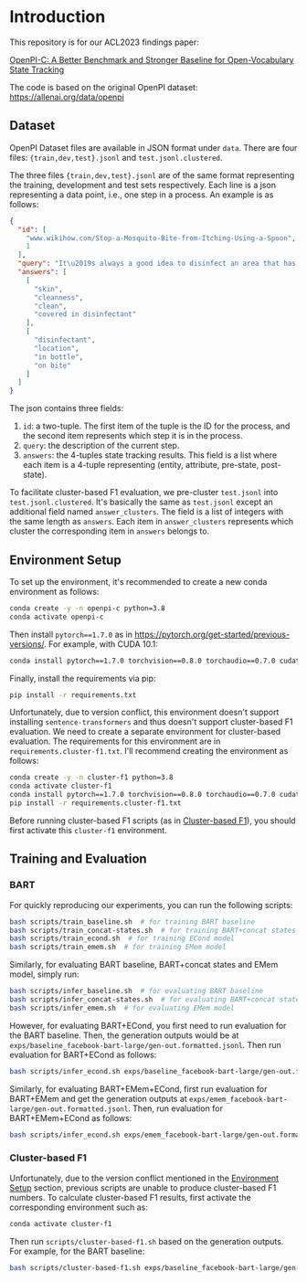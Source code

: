 # Introduction

This repository is for our ACL2023 findings paper:

[OpenPI-C: A Better Benchmark and Stronger Baseline for Open-Vocabulary State Tracking](https://arxiv.org/abs/2306.00887)

The code is based on the original OpenPI dataset: https://allenai.org/data/openpi

## Dataset

OpenPI Dataset files are available in JSON format under `data`. There are four files: `{train,dev,test}.jsonl` and `test.jsonl.clustered`.

The three files `{train,dev,test}.jsonl` are of the same format representing the training, development and test sets respectively. Each line is a json representing a data point, i.e., one step in a process. An example is as follows:
```json
{
  "id": [
    "www.wikihow.com/Stop-a-Mosquito-Bite-from-Itching-Using-a-Spoon",
    1
  ],
  "query": "It\u2019s always a good idea to disinfect an area that has been bitten or stung by an insect.",
  "answers": [
    [
      "skin",
      "cleanness",
      "clean",
      "covered in disinfectant"
    ],
    [
      "disinfectant",
      "location",
      "in bottle",
      "on bite"
    ]
  ]
}
```
The json contains three fields:
1. `id`: a two-tuple. The first item of the tuple is the ID for the process, and the second item represents which step it is in the process.
2. `query`: the description of the current step.
3. `answers`: the 4-tuples state tracking results. This field is a list where each item is a 4-tuple representing (entity, attribute, pre-state, post-state).

To facilitate cluster-based F1 evaluation, we pre-cluster `test.jsonl` into `test.jsonl.clustered`. It's basically the same as `test.jsonl` except an additional field named `answer_clusters`.
The field is a list of integers with the same length as `answers`. Each item in `answer_clusters` represents which cluster the corresponding item in `answers` belongs to.

## Environment Setup

To set up the environment, it's recommended to create a new conda environment as follows:
```bash
conda create -y -n openpi-c python=3.8
conda activate openpi-c
```

Then install `pytorch==1.7.0` as in https://pytorch.org/get-started/previous-versions/. For example, with CUDA 10.1:
```bash
conda install pytorch==1.7.0 torchvision==0.8.0 torchaudio==0.7.0 cudatoolkit=10.1 -c pytorch
```

Finally, install the requirements via pip:
```bash
pip install -r requirements.txt
```

Unfortunately, due to version conflict, this environment doesn't support installing `sentence-transformers` and thus doesn't support cluster-based F1 evaluation. We need to create a separate environment for cluster-based evaluation. The requirements for this environment are in `requirements.cluster-f1.txt`. I'll recommend creating the environment as follows:
```bash
conda create -y -n cluster-f1 python=3.8
conda activate cluster-f1
conda install pytorch==1.7.0 torchvision==0.8.0 torchaudio==0.7.0 cudatoolkit=10.1 -c pytorch # depending on your cuda version
pip install -r requirements.cluster-f1.txt
```

Before running cluster-based F1 scripts (as in [Cluster-based F1](#cluster-based-f1)), you should first activate this `cluster-f1` environment.

## Training and Evaluation

### BART

For quickly reproducing our experiments, you can run the following scripts:
```bash
bash scripts/train_baseline.sh  # for training BART baseline
bash scripts/train_concat-states.sh  # for training BART+concat states model
bash scripts/train_econd.sh  # for training ECond model
bash scripts/train_emem.sh  # for training EMem model
```

Similarly, for evaluating BART baseline, BART+concat states and EMem model, simply run:
```bash
bash scripts/infer_baseline.sh  # for evaluating BART baseline
bash scripts/infer_concat-states.sh  # for evaluating BART+concat states model
bash scripts/infer_emem.sh  # for evaluating EMem model
```

However, for evaluating BART+ECond, you first need to run evaluation for the BART baseline.
Then, the generation outputs would be at `exps/baseline_facebook-bart-large/gen-out.formatted.jsonl`.
Then run evaluation for BART+ECond as follows:
```bash
bash scripts/infer_econd.sh exps/baseline_facebook-bart-large/gen-out.formatted.jsonl
```

Similarly, for evaluating BART+EMem+ECond, first run evaluation for BART+EMem and get the generation outputs at `exps/emem_facebook-bart-large/gen-out.formatted.jsonl`.
Then, run evaluation for BART+EMem+ECond as follows:
```bash
bash scripts/infer_econd.sh exps/emem_facebook-bart-large/gen-out.formatted.jsonl
```

### Cluster-based F1

Unfortunately, due to the version conflict mentioned in the [Environment Setup](#environment-setup) section, previous scripts are unable to produce cluster-based F1 numbers.
To calculate cluster-based F1 results, first activate the corresponding environment such as:
```bash
conda activate cluster-f1
```

Then run `scripts/cluster-based-f1.sh` based on the generation outputs. For example, for the BART baseline:
```bash
bash scripts/cluster-based-f1.sh exps/baseline_facebook-bart-large/gen-out.formatted.jsonl
```
